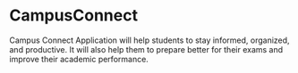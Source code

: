 # CampusConnect
Campus Connect Application will help students  to stay informed, organized, and productive. It will also help them to prepare better for their exams and improve their academic performance.

